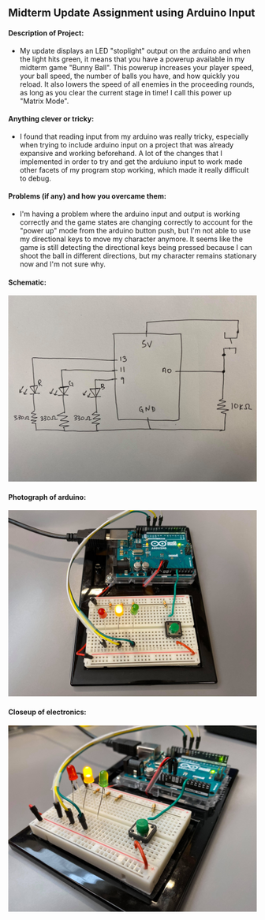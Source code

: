## Midterm Update Assignment using Arduino Input

#### Description of Project:

* My update displays an LED "stoplight" output on the arduino and when the light hits green, it means that you have a powerup available in my midterm game "Bunny Ball". This powerup increases your player speed, your ball speed, the number of balls you have, and how quickly you reload. It also lowers the speed of all enemies in the proceeding rounds, as long as you clear the current stage in time! I call this power up "Matrix Mode". 

#### Anything clever or tricky:

* I found that reading input from my arduino was really tricky, especially when trying to include arduino input on a project that was already expansive and working beforehand. A lot of the changes that I implemented in order to try and get the arduiuno input to work made other facets of my program stop working, which made it really difficult to debug.

#### Problems (if any) and how you overcame them:

* I'm having a problem where the arduino input and output is working correctly and the game states are changing correctly to account for the "power up" mode from the arduino button push, but I'm not able to use my directional keys to move my character anymore. It seems like the game is still detecting the directional keys being pressed because I can shoot the ball in different directions, but my character remains stationary now and I'm not sure why. 

#### Schematic:

![](Schematic.jpg)


#### Photograph of arduino:


![](arduino_image.jpg)


#### Closeup of electronics:


![](close_up_of_electronics.jpg)
